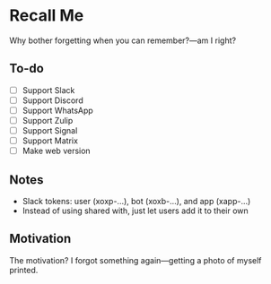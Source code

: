 # Recall Me

Why bother forgetting when you can remember?—am I right?

## To-do

- [ ] Support Slack
- [ ] Support Discord
- [ ] Support WhatsApp
- [ ] Support Zulip
- [ ] Support Signal
- [ ] Support Matrix
- [ ] Make web version

## Notes

- Slack tokens: user (xoxp-...), bot (xoxb-...), and app (xapp-...)
- Instead of using shared with, just let users add it to their own

## Motivation

The motivation? I forgot something again—getting a photo of myself printed.